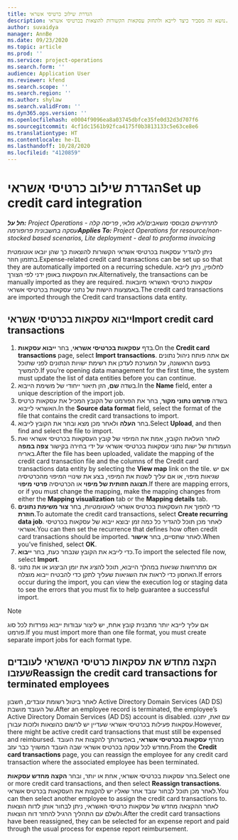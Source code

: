 ```yaml
---
title: הגדרת שילוב כרטיסי אשראי
description: נושא זה מסביר כיצד לייבא ולתחזק עסקאות הקשורות להוצאות בכרטיסי אשראי.
author: suvaidya
manager: AnnBe
ms.date: 09/23/2020
ms.topic: article
ms.prod: ''
ms.service: project-operations
ms.search.form: ''
audience: Application User
ms.reviewer: kfend
ms.search.scope: ''
ms.search.region: ''
ms.author: shylaw
ms.search.validFrom: ''
ms.dyn365.ops.version: ''
ms.openlocfilehash: e0004f9096ea8a03745dbfce35fe0d32d3d707f6
ms.sourcegitcommit: 4cf1dc1561b92fca4175f0b3813133c5e63ce8e6
ms.translationtype: HT
ms.contentlocale: he-IL
ms.lasthandoff: 10/28/2020
ms.locfileid: "4120859"
---
```

# <a name="set-up-credit-card-integration"></a><span data-ttu-id="f881d-103">הגדרת שילוב כרטיסי אשראי</span><span class="sxs-lookup"><span data-stu-id="f881d-103">Set up credit card integration</span></span>

<span data-ttu-id="f881d-104">_**חל על:** Project Operations לתרחישים מבוססי משאבים/לא מלאי, פריסה קלה - עסקה בחשבונית פרופורמה_</span><span class="sxs-lookup"><span data-stu-id="f881d-104">_**Applies To:** Project Operations for resource/non-stocked based scenarios, Lite deployment - deal to proforma invoicing_</span></span>

<span data-ttu-id="f881d-105">ניתן להגדיר עסקאות בכרטיסי אשראי הקשורות להוצאות כך שהן יובאו אוטומטית בתזמון חוזר.</span><span class="sxs-lookup"><span data-stu-id="f881d-105">Expense-related credit card transactions can be set up so that they are automatically imported on a recurring schedule.</span></span> <span data-ttu-id="f881d-106">לחלופין, ניתן לייבא את העסקאות באופן ידני לפי הצורך.</span><span class="sxs-lookup"><span data-stu-id="f881d-106">Alternatively, the transactions can be manually imported as they are required.</span></span> <span data-ttu-id="f881d-107">עסקאות כרטיסי האשראי מיובאות באמצעות הישות של נתוני עסקאות בכרטיסי אשראי.</span><span class="sxs-lookup"><span data-stu-id="f881d-107">The credit card transactions are imported through the Credit card transactions data entity.</span></span>

## <a name="import-credit-card-transactions"></a><span data-ttu-id="f881d-108">ייבוא עסקאות בכרטיסי אשראי</span><span class="sxs-lookup"><span data-stu-id="f881d-108">Import credit card transactions</span></span>

1. <span data-ttu-id="f881d-109">בדף **עסקאות בכרטיסי אשראי**, בחר **ייבוא עסקאות**.</span><span class="sxs-lookup"><span data-stu-id="f881d-109">On the **Credit card transactions** page, select **Import transactions**.</span></span> <span data-ttu-id="f881d-110">אם אתה פותח ניהול נתונים בפעם הראשונה, על המערכת לעדכן את רשימת ישויות הנתונים לפני שתוכל להמשיך.</span><span class="sxs-lookup"><span data-stu-id="f881d-110">If you’re opening data management for the first time, the system must update the list of data entities before you can continue.</span></span>
2. <span data-ttu-id="f881d-111">בשדה **שם**, הזן תיאור ייחודי של משימת הייבוא.</span><span class="sxs-lookup"><span data-stu-id="f881d-111">In the **Name** field, enter a unique description of the import job.</span></span>
3. <span data-ttu-id="f881d-112">בשדה **פורמט נתוני מקור**, בחר את הפורמט של הקובץ המכיל את עסקאות כרטיס האשראי לייבוא.</span><span class="sxs-lookup"><span data-stu-id="f881d-112">In the **Source data format** field, select the format of the file that contains the credit card transactions to import.</span></span>
4. <span data-ttu-id="f881d-113">בחר **העלה** ולאחר מכן מצא ובחר את הקובץ לייבוא.</span><span class="sxs-lookup"><span data-stu-id="f881d-113">Select **Upload**, and then find and select the file to import.</span></span>
5. <span data-ttu-id="f881d-114">לאחר העלאת הקובץ, אמת את המיפוי של קובץ העסקאות בכרטיסי אשראי ואת העמודות של ישות נתוני עסקאות בכרטיסי אשראי על ידי בחירה בקישור **צפה במפה** באריח.</span><span class="sxs-lookup"><span data-stu-id="f881d-114">After the file has been uploaded, validate the mapping of the credit card transaction file and the columns of the Credit card transactions data entity by selecting the **View map** link on the tile.</span></span> <span data-ttu-id="f881d-115">אם יש שגיאות מיפוי, או אם עליך לשנות את המיפוי, בצע את שינויי המיפוי מהכרטיסיה **תצוגה חזותית של מיפוי** או הכרטיסיה **פרטי מיפוי**.</span><span class="sxs-lookup"><span data-stu-id="f881d-115">If there are mapping errors, or if you must change the mapping, make the mapping changes from either the **Mapping visualization** tab or the **Mapping details** tab.</span></span>
6. <span data-ttu-id="f881d-116">כדי להפוך את העסקאות בכרטיס אשראי לאוטומטיות, בחר **צור משימת נתונים חוזרת**.</span><span class="sxs-lookup"><span data-stu-id="f881d-116">To automate the credit card transactions, select **Create recurring data job**.</span></span> <span data-ttu-id="f881d-117">לאחר מכן תוכל להגדיר כל כמה זמן יבוצא ייבוא של עסקאות בכרטיסי אשראי.</span><span class="sxs-lookup"><span data-stu-id="f881d-117">You can then set the recurrence that defines how often credit card transactions should be imported.</span></span> <span data-ttu-id="f881d-118">לאחר שתסיים, בחר **אישור**.</span><span class="sxs-lookup"><span data-stu-id="f881d-118">When you’ve finished, select **OK**.</span></span>
7. <span data-ttu-id="f881d-119">כדי לייבא את הקובץ שנבחר כעת, בחר **ייבוא**.</span><span class="sxs-lookup"><span data-stu-id="f881d-119">To import the selected file now, select **Import**.</span></span>
8. <span data-ttu-id="f881d-120">אם מתרחשות שגיאות במהלך הייבוא, תוכל להציג את יומן הביצוע או את נתוני האחסון כדי לראות את השגיאות שעליך לתקן כדי להבטיח ייבוא מוצלח.</span><span class="sxs-lookup"><span data-stu-id="f881d-120">If errors occur during the import, you can view the execution log or staging data to see the errors that you must fix to help guarantee a successful import.</span></span>

> [!NOTE]
> <span data-ttu-id="f881d-121">אם עליך לייבא יותר מתבנית קובץ אחת, יש ליצור עבודות ייבוא נפרדות לכל סוג פורמט.</span><span class="sxs-lookup"><span data-stu-id="f881d-121">If you must import more than one file format, you must create separate import jobs for each format type.</span></span>

## <a name="reassign-the-credit-card-transactions-for-terminated-employees"></a><span data-ttu-id="f881d-122">הקצה מחדש את עסקאות כרטיסי האשראי לעובדים שעזבו</span><span class="sxs-lookup"><span data-stu-id="f881d-122">Reassign the credit card transactions for terminated employees</span></span>

<span data-ttu-id="f881d-123">לאחר ביטול רשומת עובדים, חשבון Active Directory Domain Services‏ (AD DS) של העובד מושבת.</span><span class="sxs-lookup"><span data-stu-id="f881d-123">After an employee record is terminated, the employee’s Active Directory Domain Services (AD DS) account is disabled.</span></span> <span data-ttu-id="f881d-124">עם זאת, יתכנו עסקאות פעילות בכרטיסי אשראי שעדיין יש לרשום כהוצאות ולזכות עבורן.</span><span class="sxs-lookup"><span data-stu-id="f881d-124">However, there might be active credit card transactions that must still be expensed and reimbursed.</span></span> <span data-ttu-id="f881d-125">מהדף **עסקאות בכרטיסי אשראי**, באפשרותך להקצות את העובד מחדש לכל עסקה בכרטיס אשראי שבה העובד המשויך כבר עזב.</span><span class="sxs-lookup"><span data-stu-id="f881d-125">From the **Credit card transactions** page, you can reassign the employee for any credit card transaction where the associated employee has been terminated.</span></span>

<span data-ttu-id="f881d-126">בחר עסקאות בכרטיסי אשראי, אחת או יותר, ובחר **הקצה מחדש עסקאות**.</span><span class="sxs-lookup"><span data-stu-id="f881d-126">Select one or more credit card transactions, and then select **Reassign transactions**.</span></span> <span data-ttu-id="f881d-127">לאחר מכן תוכל לבחור עובד אחר שאליו יש להקצות את העסקאות בכרטיס אשראי.</span><span class="sxs-lookup"><span data-stu-id="f881d-127">You can then select another employee to assign the credit card transactions to.</span></span> <span data-ttu-id="f881d-128">לאחר ההקצאה מחדש של עסקאות כרטיסי האשראי, ניתן לבחור אותן לדוח הוצאות ולשלם עם התהליך הרגיל להחזר דוח הוצאות.</span><span class="sxs-lookup"><span data-stu-id="f881d-128">After the credit card transactions have been reassigned, they can be selected for an expense report and paid through the usual process for expense report reimbursement.</span></span>
